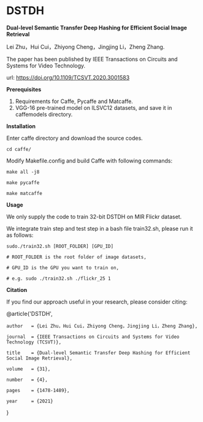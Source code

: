 # DSTDH
**Dual-level Semantic Transfer Deep Hashing for Efficient Social Image Retrieval**

Lei Zhu，Hui Cui，Zhiyong Cheng，Jingjing Li，Zheng Zhang.

The paper has been published by IEEE Transactions on Circuits and Systems for Video Technology.

url: https://doi.org/10.1109/TCSVT.2020.3001583


**Prerequisites**
1.	Requirements for Caffe, Pycaffe and Matcaffe.
2.	VGG-16 pre-trained model on ILSVC12 datasets, and save it in caffemodels directory.


**Installation**

Enter caffe directory and download the source codes.

    cd caffe/
    
Modify Makefile.config and build Caffe with following commands:

    make all -j8
    
    make pycaffe
    
    make matcaffe
    
    
    
**Usage**

We only supply the code to train 32-bit DSTDH on MIR Flickr dataset.

We integrate train step and test step in a bash file train32.sh, please run it as follows:

    sudo./train32.sh [ROOT_FOLDER] [GPU_ID]
    
    # ROOT_FOLDER is the root folder of image datasets,
    
    # GPU_ID is the GPU you want to train on,
    
    # e.g. sudo ./train32.sh ./flickr_25 1

**Citation**

If you find our approach useful in your research, please consider citing:

@article{'DSTDH',

    author   = {Lei Zhu，Hui Cui，Zhiyong Cheng，Jingjing Li，Zheng Zhang},
    
    journal  = {IEEE Transactions on Circuits and Systems for Video Technology (TCSVT)}, 
    
    title    = {Dual-level Semantic Transfer Deep Hashing for Efficient Social Image Retrieval},
    
    volume   = {31},
    
    number   = {4},
    
    pages    = {1478-1489},
    
    year     = {2021}
    
}
